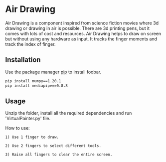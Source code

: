 # Air Drawing
Air Drawing is a component inspired from science fiction movies where 3d drawing or drawing in air is possible. There are 3d printing pens, but it comes with lots of cost and resources. Air Drawing helps to draw on screen but without using any hardware as input. It tracks the finger moments and track the index of finger. 

## Installation

Use the package manager [pip](https://pip.pypa.io/en/stable/) to install foobar.

```bash
pip install numpy==1.20.1
pip install mediapipe==0.8.8
```

## Usage

Unzip the folder, install all the required dependencies and run 'VirtualPainter.py' file.


How to use:
	
    1) Use 1 finger to draw.

    2) Use 2 fingers to select different tools.

	3) Raise all fingers to clear the entire screen.
